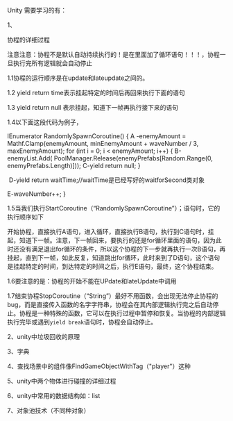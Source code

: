 Unity 需要学习的有：

1、

协程的详细过程

注意注意：协程不是默认自动持续执行的！是在里面加了循环语句！！！，协程一旦执行完所有逻辑就会自动停止



1.1协程的运行顺序是在update和lateupdate之间的。

1.2 yield return time表示挂起特定的时间后再回来执行下面的语句

1.3 yield return null 表示挂起，知道下一帧再执行接下来的语句



1.4以下面这段代码为例子，

IEnumerator RandomlySpawnCoroutine()
{
  A -enemyAmount = Mathf.Clamp(enemyAmount, minEnemyAmount + waveNumber / 3, maxEnemyAmount);
   for (int i = 0; i < enemyAmount; i++)
   {
     B-enemyList.Add( PoolManager.Release(enemyPrefabs[Random.Range(0, enemyPrefabs.Length)]));
      C-yield return null;
   }

​	D-yield return waitTime;//waitTime是已经写好的waitforSecond类对象

   E-waveNumber++;
}

1.5当我们执行StartCoroutine（“RandomlySpawnCoroutine”）；语句时，它的执行顺序如下

开始协程，直接执行A语句，进入循环，直接执行B语句，执行到C语句时，挂起，知道下一帧。注意，下一帧回来，要执行的还是for循环里面的语句，因为此时还没有满足退出for循环的条件，所以这个协程的下一步就再执行一次B语句，再挂起，直到下一帧，如此反复，知道跳出for循环，此时来到了D语句，这个语句是挂起特定的时间，到达特定的时间之后，执行E语句，最终，这个协程结束。

1.6要注意的是：协程的开始不能在UPdate和lateUpdate中调用

1.7结束协程StopCoroutine（“String”）最好不用函数，会出现无法停止协程的bug，而是直接传入函数的名字字符串，协程会在其内部逻辑执行完之后自动停止。协程是一种特殊的函数，它可以在执行过程中暂停和恢复。当协程的内部逻辑执行完毕或遇到`yield break`语句时，协程会自动停止。











2、unity中垃圾回收的原理



3、字典



4、查找场景中的组件像FindGameObjectWithTag（"player"）这种



5、unity中两个物体进行碰撞的详细过程



6、unity中常用的数据结构如：list



7、对象池技术（不同种对象）
